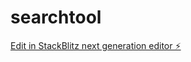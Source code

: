 # searchtool

[Edit in StackBlitz next generation editor ⚡️](https://stackblitz.com/~/github.com/forthxu/searchtool)